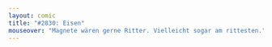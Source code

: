 ```yaml
---
layout: comic
title: "#2830: Eisen"
mouseover: "Magnete wären gerne Ritter. Vielleicht sogar am rittesten."
---
```

